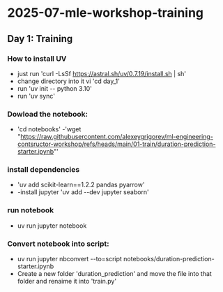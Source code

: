 # 2025-07-mle-workshop-training

## Day 1: Training
### How to install UV
- just run 'curl -LsSf https://astral.sh/uv/0.7.19/install.sh | sh'
- change directory into it vi 'cd day_1'
- run 'uv init -- python 3.10'
- run 'uv sync'
### Dowload the notebook:

- 'cd notebooks'
-'wget "https://raw.githubusercontent.com/alexeygrigorev/ml-engineering-contsructor-workshop/refs/heads/main/01-train/duration-prediction-starter.ipynb"'

### install dependencies
- 'uv add scikit-learn==1.2.2 pandas pyarrow'
- -install jupyter 'uv add --dev jupyter seaborn'

### run notebook
- uv run  jupyter notebook

### Convert notebook into script:
- uv run jupyter nbconvert --to=script notebooks/duration-prediction-starter.ipynb
- Create a new folder 'duration_prediction' and move the file into that folder and renaime it into 'train.py'
